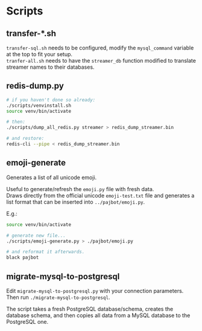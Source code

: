 # Scripts

## transfer-\*.sh

`transfer-sql.sh` needs to be configured, modify the `mysql_command` variable at
the top to fit your setup.  
`tranfer-all.sh` needs to have the `streamer_db` function modified to translate
streamer names to their databases.

## redis-dump.py

```bash
# if you haven't done so already:
./scripts/venvinstall.sh
source venv/bin/activate

# then:
./scripts/dump_all_redis.py streamer > redis_dump_streamer.bin

# and restore:
redis-cli --pipe < redis_dump_streamer.bin
```

## emoji-generate

Generates a list of all unicode emoji.

Useful to generate/refresh the `emoji.py` file with fresh data.  
Draws directly from the official unicode `emoji-test.txt` file and generates a
list format that can be inserted into `../pajbot/emoji.py`.

E.g.:

```bash
source venv/bin/activate

# generate new file...
./scripts/emoji-generate.py > ./pajbot/emoji.py

# and reformat it afterwards.
black pajbot
```

## migrate-mysql-to-postgresql

Edit `migrate-mysql-to-postgresql.py` with your connection parameters. Then run `./migrate-mysql-to-postgresql`.

The script takes a fresh PostgreSQL database/schema, creates the database schema, and then copies all data from a MySQL database to the PostgreSQL one.
